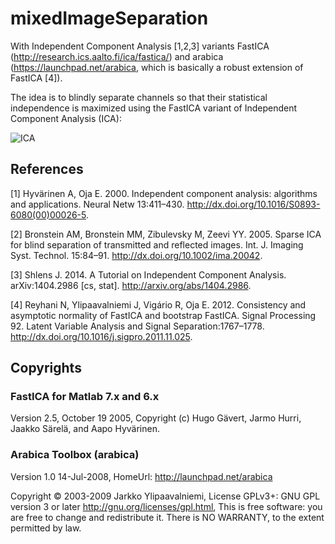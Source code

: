 # mixedImageSeparation

With Independent Component Analysis [1,2,3] variants FastICA (http://research.ics.aalto.fi/ica/fastica/) and arabica (https://launchpad.net/arabica, which is basically a robust extension of FastICA [4]). 

The idea is to blindly separate channels so that their statistical independence is maximized using the FastICA variant of Independent Component Analysis (ICA):

![ICA](https://dl.dropboxusercontent.com/u/6757026/githubFigures/ica_basicIllustration.png)

## References

[1] Hyvärinen A, Oja E. 2000. Independent component analysis: algorithms and applications. Neural Netw 13:411–430. http://dx.doi.org/10.1016/S0893-6080(00)00026-5.

[2] Bronstein AM, Bronstein MM, Zibulevsky M, Zeevi YY. 2005. Sparse ICA for blind separation of transmitted and reflected images. Int. J. Imaging Syst. Technol. 15:84–91. http://dx.doi.org/10.1002/ima.20042.

[3] Shlens J. 2014. A Tutorial on Independent Component Analysis. arXiv:1404.2986 [cs, stat]. http://arxiv.org/abs/1404.2986.

[4] Reyhani N, Ylipaavalniemi J, Vigário R, Oja E. 2012. Consistency and asymptotic normality of FastICA and bootstrap FastICA. Signal Processing 92. Latent Variable Analysis and Signal Separation:1767–1778. http://dx.doi.org/10.1016/j.sigpro.2011.11.025.

## Copyrights

### FastICA for Matlab 7.x and 6.x
Version 2.5, October 19 2005, Copyright (c) Hugo Gävert, Jarmo Hurri, Jaakko Särelä, and Aapo Hyvärinen.

### Arabica Toolbox (arabica)
Version 1.0 14-Jul-2008, HomeUrl: http://launchpad.net/arabica

Copyright © 2003-2009  Jarkko Ylipaavalniemi, License GPLv3+: GNU GPL version 3 or later <http://gnu.org/licenses/gpl.html>, This is free software: you are free to change and redistribute it. There is NO WARRANTY, to the extent permitted by law.

